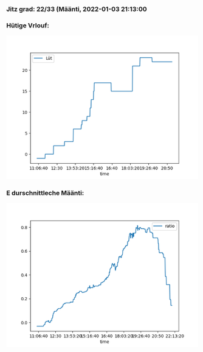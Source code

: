 ### Jitz grad: 22/33 (Määnti, 2022-01-03 21:13:00

### Hütige Vrlouf:
![Graph](Today.png)

### E durschnittleche Määnti:
![Graph](Määnti.png)